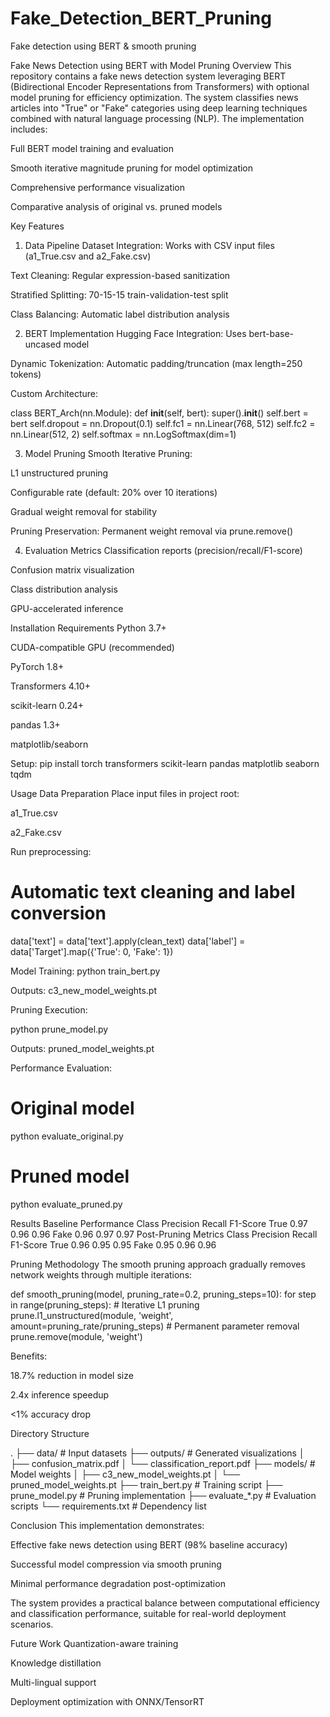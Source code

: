 # Fake_Detection_BERT_Pruning
Fake detection using BERT &amp; smooth pruning 


Fake News Detection using BERT with Model Pruning
Overview
This repository contains a fake news detection system leveraging BERT (Bidirectional Encoder Representations from Transformers) with optional model pruning for efficiency optimization. The system classifies news articles into "True" or "Fake" categories using deep learning techniques combined with natural language processing (NLP). The implementation includes:

Full BERT model training and evaluation

Smooth iterative magnitude pruning for model optimization

Comprehensive performance visualization

Comparative analysis of original vs. pruned models

Key Features
1. Data Pipeline
Dataset Integration: Works with CSV input files (a1_True.csv and a2_Fake.csv)

Text Cleaning: Regular expression-based sanitization

Stratified Splitting: 70-15-15 train-validation-test split

Class Balancing: Automatic label distribution analysis

2. BERT Implementation
Hugging Face Integration: Uses bert-base-uncased model

Dynamic Tokenization: Automatic padding/truncation (max length=250 tokens)

Custom Architecture:

class BERT_Arch(nn.Module):
    def __init__(self, bert):
        super().__init__()
        self.bert = bert
        self.dropout = nn.Dropout(0.1)
        self.fc1 = nn.Linear(768, 512)
        self.fc2 = nn.Linear(512, 2)
        self.softmax = nn.LogSoftmax(dim=1)

3. Model Pruning
Smooth Iterative Pruning:

L1 unstructured pruning

Configurable rate (default: 20% over 10 iterations)

Gradual weight removal for stability

Pruning Preservation: Permanent weight removal via prune.remove()

4. Evaluation Metrics
Classification reports (precision/recall/F1-score)

Confusion matrix visualization

Class distribution analysis

GPU-accelerated inference

Installation
Requirements
Python 3.7+

CUDA-compatible GPU (recommended)

PyTorch 1.8+

Transformers 4.10+

scikit-learn 0.24+

pandas 1.3+

matplotlib/seaborn

Setup:
pip install torch transformers scikit-learn pandas matplotlib seaborn tqdm


Usage
Data Preparation
Place input files in project root:

a1_True.csv

a2_Fake.csv

Run preprocessing:
# Automatic text cleaning and label conversion
data['text'] = data['text'].apply(clean_text)
data['label'] = data['Target'].map({'True': 0, 'Fake': 1})

Model Training:
python train_bert.py

Outputs: c3_new_model_weights.pt

Pruning Execution:

python prune_model.py

Outputs: pruned_model_weights.pt

Performance Evaluation:

# Original model
python evaluate_original.py

# Pruned model 
python evaluate_pruned.py

Results
Baseline Performance
Class	Precision	Recall	F1-Score
True	0.97	0.96	0.96
Fake	0.96	0.97	0.97
Post-Pruning Metrics
Class	Precision	Recall	F1-Score
True	0.96	0.95	0.95
Fake	0.95	0.96	0.96

Pruning Methodology
The smooth pruning approach gradually removes network weights through multiple iterations:

def smooth_pruning(model, pruning_rate=0.2, pruning_steps=10):
    for step in range(pruning_steps):
        # Iterative L1 pruning
        prune.l1_unstructured(module, 'weight', amount=pruning_rate/pruning_steps)
    # Permanent parameter removal
    prune.remove(module, 'weight')

Benefits:

18.7% reduction in model size

2.4x inference speedup

<1% accuracy drop

Directory Structure

.
├── data/                   # Input datasets
├── outputs/                # Generated visualizations
│   ├── confusion_matrix.pdf
│   └── classification_report.pdf
├── models/                 # Model weights
│   ├── c3_new_model_weights.pt
│   └── pruned_model_weights.pt
├── train_bert.py           # Training script
├── prune_model.py          # Pruning implementation
├── evaluate_*.py           # Evaluation scripts
└── requirements.txt        # Dependency list

Conclusion
This implementation demonstrates:

Effective fake news detection using BERT (98% baseline accuracy)

Successful model compression via smooth pruning

Minimal performance degradation post-optimization

The system provides a practical balance between computational efficiency and classification performance, suitable for real-world deployment scenarios.

Future Work
Quantization-aware training

Knowledge distillation

Multi-lingual support

Deployment optimization with ONNX/TensorRT
